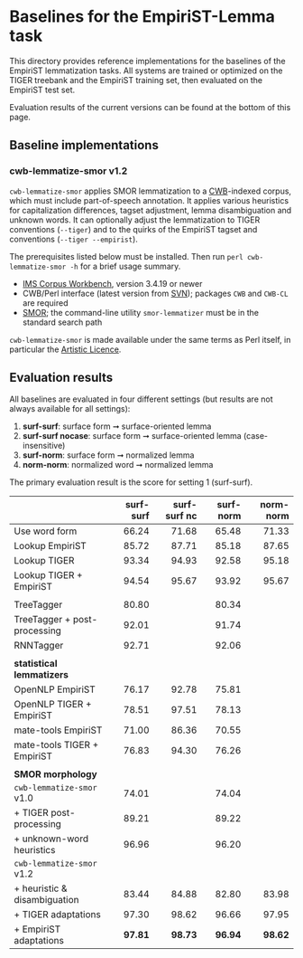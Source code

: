# Baselines for the EmpiriST-Lemma task

This directory provides reference implementations for the baselines of the EmpiriST lemmatization tasks. All systems are trained or optimized on the TIGER treebank and the EmpiriST training set, then evaluated on the EmpiriST test set.

Evaluation results of the current versions can be found at the bottom of this page.


## Baseline implementations

### cwb-lemmatize-smor v1.2

`cwb-lemmatize-smor` applies SMOR lemmatization to a [CWB](http://cwb.sourceforge.net/)-indexed corpus, which must include part-of-speech annotation. It applies various heuristics for capitalization differences, tagset adjustment, lemma disambiguation and unknown words.  It can optionally adjust the lemmatization to TIGER conventions (`--tiger`) and to the quirks of the EmpiriST tagset and conventions (`--tiger --empirist`).

The prerequisites listed below must be installed.  Then run `perl cwb-lemmatize-smor -h` for a brief usage summary.

- [IMS Corpus Workbench](http://cwb.sourceforge.net/developers.php#svn), version 3.4.19 or newer
- CWB/Perl interface (latest version from [SVN](http://cwb.sourceforge.net/developers.php#svn)); packages `CWB` and `CWB-CL` are required
- [SMOR](https://www.cis.uni-muenchen.de/~schmid/tools/SMOR/); the command-line utility `smor-lemmatizer` must be in the standard search path

`cwb-lemmatize-smor` is made available under the same terms as Perl itself, in particular the [Artistic Licence](https://www.perlfoundation.org/artistic-license-10.html).


## Evaluation results

All baselines are evaluated in four different settings (but results are not always available for all settings):

1. **surf-surf**: surface form ➞ surface-oriented lemma
2. **surf-surf nocase**: surface form ➞ surface-oriented lemma (case-insensitive)
3. **surf-norm**: surface form ➞ normalized lemma
4. **norm-norm**: normalized word ➞ normalized lemma

The primary evaluation result is the score for setting 1 (surf-surf).

|                              | surf-surf | surf-surf nc | surf-norm | norm-norm |
|:-----------------------------|----------:|-------------:|----------:|----------:|
| Use word form                |     66.24 |        71.68 |     65.48 |     71.33 |
| Lookup EmpiriST              |     85.72 |        87.71 |     85.18 |     87.65 |
| Lookup TIGER                 |     93.34 |        94.93 |     92.58 |     95.18 |
| Lookup TIGER + EmpiriST      |     94.54 |        95.67 |     93.92 |     95.67 |
|                              |           |              |           |           |
| TreeTagger                   |     80.80 |              |     80.34 |           |
| TreeTagger + post-processing |     92.01 |              |     91.74 |           |
| RNNTagger                    |     92.71 |              |     92.06 |           |
|                              |           |              |           |           |
| **statistical lemmatizers**  |           |              |           |           |
| OpenNLP EmpiriST             |     76.17 |        92.78 |     75.81 |           |
| OpenNLP TIGER + EmpiriST     |     78.51 |        97.51 |     78.13 |           |
| mate-tools EmpiriST          |     71.00 |        86.36 |     70.55 |           |
| mate-tools TIGER + EmpiriST  |     76.83 |        94.30 |     76.26 |           |
|                              |           |              |           |           |
| **SMOR morphology**          |           |              |           |           |
| `cwb-lemmatize-smor` v1.0    |     74.01 |              |     74.04 |           |
| + TIGER post-processing      |     89.21 |              |     89.22 |           |
| + unknown-word heuristics    |     96.96 |              |     96.20 |           |
| `cwb-lemmatize-smor` v1.2    |           |              |           |           |
| + heuristic & disambiguation |     83.44 |        84.88 |     82.80 |     83.98 |
| + TIGER adaptations          |     97.30 |        98.62 |     96.66 |     97.95 |
| + EmpiriST adaptations       | **97.81** |    **98.73** | **96.94** | **98.62** |
